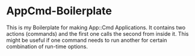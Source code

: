 AppCmd-Boilerplate
==================

This is my Boilerplate for making App::Cmd Applications. It contains two actions (commands) and the 
first one calls the second from inside it. This might be useful if one command needs to run another
for certain combination of run-time options.

